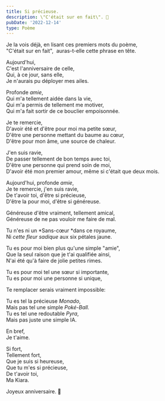 ```yaml
---
title: Si précieuse.
description: \"C'était sur en fait\". 🤍
pubDate: '2022-12-14'
type: Poème
---
```


Je la vois déjà, en lisant ces premiers mots du poème,  
"C'était sur en fait",  auras-t-elle cette phrase en tête.

Aujourd'hui,  
C'est l'anniversaire de celle,  
Qui, à ce jour, sans elle,  
Je n'aurais pu déployer mes ailes.

Profonde _amie_,  
Qui m'a tellement aidée dans la vie,  
Qui m'a permis de tellement me motiver,  
Qui m'a fait sortir de ce bouclier empoisonnée.

Je te remercie,  
D'avoir été et d'être pour moi ma petite sœur,  
D'être une personne mettant du baume au cœur,  
D'être pour mon âme, une source de chaleur.

J'en suis ravie,  
De passer tellement de bon temps avec toi,  
D'être une personne qui prend soin de moi,  
D'avoir été mon premier amour, même si c'était que deux mois.

Aujourd'hui, profonde _amie_,  
Je te remercie, j'en suis ravie,  
De t'avoir toi, d'être si précieuse,  
D'être la pour moi, d'être si généreuse.

Généreuse d'être vraiment, tellement amical,  
Généreuse de ne pas vouloir me faire de mal.

Tu n'es ni un *Sans-cœur *dans ce royaume,  
Ni _cette fleur sadique_ aux six pétales jaune.

Tu es pour moi bien plus qu'une simple "amie",  
Que la seul raison que je t'ai qualifiée ainsi,  
N'ai été qu'à faire de jolie petites rimes.

Tu es pour moi tel une sœur si importante,  
Tu es pour moi une personne si unique,

Te remplacer serais vraiment impossible:

Tu es tel la précieuse _Monado_,  
Mais pas tel une simple _Poké-Ball._  
Tu es tel une redoutable _Pyra_,  
Mais pas juste une simple IA.

En bref,  
Je t'aime.

Si fort,  
Tellement fort,  
Que je suis si heureuse,  
Que tu m'es si précieuse,  
De t'avoir toi,  
Ma Kiara.

Joyeux anniversaire. 💜
